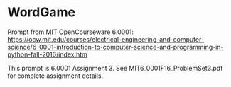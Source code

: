 # WordGame

Prompt from MIT OpenCourseware 6.0001: https://ocw.mit.edu/courses/electrical-engineering-and-computer-science/6-0001-introduction-to-computer-science-and-programming-in-python-fall-2016/index.htm

This prompt is 6.0001 Assignment 3. See MIT6_0001F16_ProblemSet3.pdf for complete assignment details.